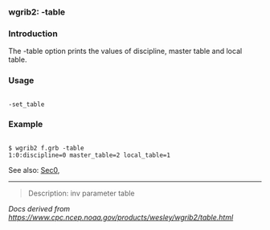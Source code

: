 
### wgrib2: -table



### Introduction



The -table option prints the values of 
discipline, master table and local table.
### Usage




```

-set_table

```

### Example



```

$ wgrib2 f.grb -table
1:0:discipline=0 master_table=2 local_table=1

```



 See also: 
[Sec0](Sec0.html),
 





----

>Description: inv          parameter table

_Docs derived from <https://www.cpc.ncep.noaa.gov/products/wesley/wgrib2/table.html>_